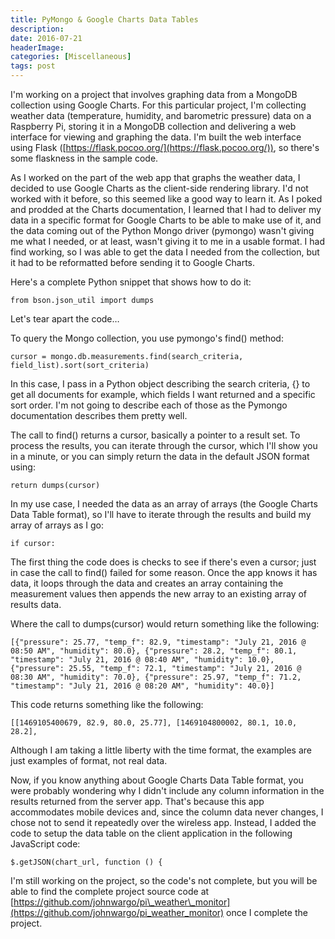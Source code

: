 ```yaml
---
title: PyMongo & Google Charts Data Tables
description: 
date: 2016-07-21
headerImage: 
categories: [Miscellaneous]
tags: post
---
```


I'm working on a project that involves graphing data from a MongoDB collection using Google Charts. For this particular project, I'm collecting weather data (temperature, humidity, and barometric pressure) data on a Raspberry Pi, storing it in a MongoDB collection and delivering a web interface for viewing and graphing the data. I'm built the web interface using Flask ([https://flask.pocoo.org/](https://flask.pocoo.org/)), so there's some flaskness in the sample code.

As I worked on the part of the web app that graphs the weather data, I decided to use Google Charts as the client-side rendering library. I'd not worked with it before, so this seemed like a good way to learn it. As I poked and prodded at the Charts documentation, I learned that I had to deliver my data in a specific format for Google Charts to be able to make use of it, and the data coming out of the Python Mongo driver (pymongo) wasn't giving me what I needed, or at least, wasn't giving it to me in a usable format. I had find working, so I was able to get the data I needed from the collection, but it had to be reformatted before sending it to Google Charts.

Here's a complete Python snippet that shows how to do it:

    from bson.json_util import dumps

Let's tear apart the code…

To query the Mongo collection, you use pymongo's find() method:

    cursor = mongo.db.measurements.find(search_criteria, field_list).sort(sort_criteria)

In this case, I pass in a Python object describing the search criteria, {} to get all documents for example, which fields I want returned and a specific sort order. I'm not going to describe each of those as the Pymongo documentation describes them pretty well.

The call to find() returns a cursor, basically a pointer to a result set. To process the results, you can iterate through the cursor, which I'll show you in a minute, or you can simply return the data in the default JSON format using:

    return dumps(cursor)

In my use case, I needed the data as an array of arrays (the Google Charts Data Table format), so I'll have to iterate through the results and build my array of arrays as I go:

    if cursor:

The first thing the code does is checks to see if there's even a cursor; just in case the call to find() failed for some reason. Once the app knows it has data, it loops through the data and creates an array containing the measurement values then appends the new array to an existing array of results data.

Where the call to dumps(cursor) would return something like the following:

    [{"pressure": 25.77, "temp_f": 82.9, "timestamp": "July 21, 2016 @ 08:50 AM", "humidity": 80.0}, {"pressure": 28.2, "temp_f": 80.1, "timestamp": "July 21, 2016 @ 08:40 AM", "humidity": 10.0}, {"pressure": 25.55, "temp_f": 72.1, "timestamp": "July 21, 2016 @ 08:30 AM", "humidity": 70.0}, {"pressure": 25.97, "temp_f": 71.2, "timestamp": "July 21, 2016 @ 08:20 AM", "humidity": 40.0}]

This code returns something like the following:

    [[1469105400679, 82.9, 80.0, 25.77], [1469104800002, 80.1, 10.0, 28.2],

Although I am taking a little liberty with the time format, the examples are just examples of format, not real data.

Now, if you know anything about Google Charts Data Table format, you were probably wondering why I didn't include any column information in the results returned from the server app. That's because this app accommodates mobile devices and, since the column data never changes, I chose not to send it repeatedly over the wireless app. Instead, I added the code to setup the data table on the client application in the following JavaScript code:

    $.getJSON(chart_url, function () {

I'm still working on the project, so the code's not complete, but you will be able to find the complete project source code at [https://github.com/johnwargo/pi\_weather\_monitor](https://github.com/johnwargo/pi_weather_monitor) once I complete the project.